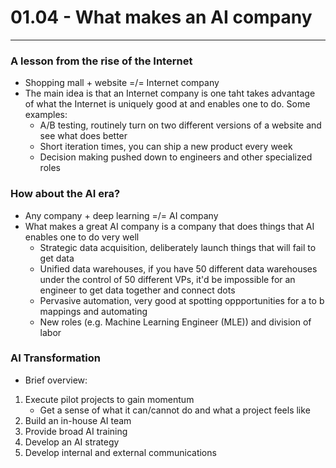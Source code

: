 # 01.04 - What makes an AI company

---

### A lesson from the rise of the Internet
- Shopping mall + website =/= Internet company
- The main idea is that an Internet company is one taht takes advantage of what the Internet is uniquely good at and enables one to do. Some examples:
    - A/B testing, routinely turn on two different versions of a website and see what does better
    - Short iteration times, you can ship a new product every week
    - Decision making pushed down to engineers and other specialized roles

### How about the AI era?
- Any company + deep learning =/= AI company
- What makes a great AI company is a company that does things that AI enables one to do very well
    - Strategic data acquisition, deliberately launch things that will fail to get data
    - Unified data warehouses, if you have 50 different data warehouses under the control of 50 different VPs, it'd be impossible for an engineer to get data together and connect dots
    - Pervasive automation, very good at spotting oppportunities for a to b mappings and automating
    - New roles (e.g. Machine Learning Engineer (MLE)) and division of labor

### AI Transformation
- Brief overview:
1. Execute pilot projects to gain momentum
   - Get a sense of what it can/cannot do and what a project feels like
2. Build an in-house AI team
3. Provide broad AI training
4. Develop an AI strategy
5. Develop internal and external communications